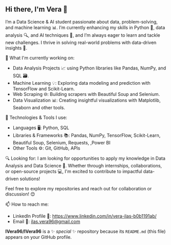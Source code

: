 ## Hi there, I'm Vera 👋
I’m a Data Science & AI student passionate about data, problem-solving, and machine learning 📊. I’m currently enhancing my skills in Python 🐍, data analysis 🔍, and AI techniques 🤖, and I’m always eager to learn and tackle new challenges. I thrive in solving real-world problems with data-driven insights 🚀.

🚀 What I'm currently working on:
- Data Analysis Projects  📈  using Python libraries like Pandas, NumPy, and SQL 🗃️.
- Machine Learning 💡: Exploring data modeling and prediction with TensorFlow and Scikit-Learn.
- Web Scraping 🌐: Building scrapers with Beautiful Soup and Selenium.
- Data Visualization 📊: Creating insightful visualizations with Matplotlib, Seaborn and other tools.

🔧 Technologies & Tools I use:
- Languages 🖥️: Python, SQL
- Libraries & Frameworks 📚: Pandas, NumPy, TensorFlow, Scikit-Learn, Beautiful Soup, Selenium, Requests, ,Power BI
- Other Tools ⚙️: Git, GitHub, APIs

🔍 Looking for:
I am looking for opportunities to apply my knowledge in Data Analysis and Data Science 💼. Whether through internships, collaborations, or open-source projects 💻, I'm excited to contribute to impactful data-driven solutions!

Feel free to explore my repositories and reach out for collaboration or discussion! 😊

📫 How to reach me:
- LinkedIn Profile 🔗: https://www.linkedin.com/in/vera-ilas-b0b1191ab/
- Email 📧: ilas.vera96@gmail.com


**IVera96/IVera96** is a ✨ _special_ ✨ repository because its `README.md` (this file) appears on your GitHub profile.

